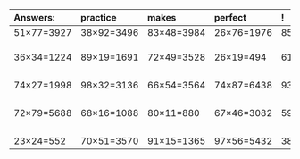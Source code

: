 | Answers: | practice | makes | perfect | ! |
| :--- | :--- | :--- | :--- | :--- |
| 51×77=3927 | 38×92=3496 | 83×48=3984 | 26×76=1976 | 85×71=6035 | 
|   |   |   |   |   | 
|   |   |   |   |   | 
|   |   |   |   |   | 
| 36×34=1224 | 89×19=1691 | 72×49=3528 | 26×19=494 | 61×99=6039 | 
|   |   |   |   |   | 
|   |   |   |   |   | 
|   |   |   |   |   | 
|   |   |   |   |   | 
| 74×27=1998 | 98×32=3136 | 66×54=3564 | 74×87=6438 | 93×52=4836 | 
|   |   |   |   |   | 
|   |   |   |   |   | 
|   |   |   |   |   | 
|   |   |   |   |   | 
| 72×79=5688 | 68×16=1088 | 80×11=880 | 67×46=3082 | 59×71=4189 | 
|   |   |   |   |   | 
|   |   |   |   |   | 
|   |   |   |   |   | 
|   |   |   |   |   | 
| 23×24=552 | 70×51=3570 | 91×15=1365 | 97×56=5432 | 38×14=532 | 
